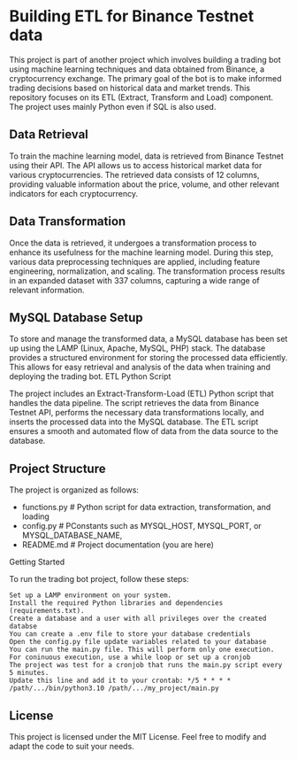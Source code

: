 # Building ETL for Binance Testnet data 

This project is part of another project which involves building a trading bot using machine learning techniques and data
obtained from Binance, a cryptocurrency exchange. The primary goal of the bot is to make informed trading decisions 
based on historical data and market trends. This repository focuses on its ETL (Extract, Transform and Load) component. 
The project uses mainly Python even if SQL is also used.

## Data Retrieval

To train the machine learning model, data is retrieved from Binance Testnet using their API. The API allows us to access 
historical market data for various cryptocurrencies. The retrieved data consists of 12 columns, providing valuable 
information about the price, volume, and other relevant indicators for each cryptocurrency.

## Data Transformation

Once the data is retrieved, it undergoes a transformation process to enhance its usefulness for the machine learning model. During this step, various data preprocessing techniques are applied, including feature engineering, normalization, and scaling. The transformation process results in an expanded dataset with 337 columns, capturing a wide range of relevant information.

## MySQL Database Setup

To store and manage the transformed data, a MySQL database has been set up using the LAMP (Linux, Apache, MySQL, PHP) stack. The database provides a structured environment for storing the processed data efficiently. This allows for easy retrieval and analysis of the data when training and deploying the trading bot.
ETL Python Script

The project includes an Extract-Transform-Load (ETL) Python script that handles the data pipeline. The script retrieves the data from Binance Testnet API, performs the necessary data transformations locally, and inserts the processed data into the MySQL database. The ETL script ensures a smooth and automated flow of data from the data source to the database.

## Project Structure

The project is organized as follows:

- functions.py       # Python script for data extraction, transformation, and loading
- config.py          # PConstants such as  MYSQL_HOST, MYSQL_PORT, or MYSQL_DATABASE_NAME,
- README.md          # Project documentation (you are here)

Getting Started

To run the trading bot project, follow these steps:

    Set up a LAMP environment on your system.
    Install the required Python libraries and dependencies (requirements.txt).
    Create a database and a user with all privileges over the created databse
    You can create a .env file to store your database credentials
    Open the config.py file update variables related to your database
    You can run the main.py file. This will perform only one execution.
    For coninuous execution, use a while loop or set up a cronjob
    The project was test for a cronjob that runs the main.py script every 5 minutes.
    Update this line and add it to your crontab: */5 * * * * /path/.../bin/python3.10 /path/.../my_project/main.py

## License

This project is licensed under the MIT License. Feel free to modify and adapt the code to suit your needs.